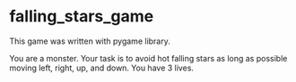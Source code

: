 # falling_stars_game

This game was written with pygame library.

You are a monster. Your task is to avoid hot falling stars as long as possible moving left, right, up, and down. You have 3 lives.
